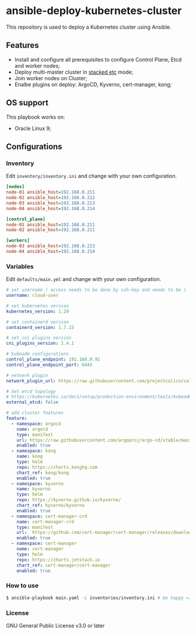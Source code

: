 # ansible-deploy-kubernetes-cluster

This repository is used to deploy a Kubernetes cluster using Ansible.

## Features
 - Install and configure all prerequisites to configure Control Plane, Etcd and worker nodes;
 - Deploy multi-master cluster in <a href='https://kubernetes.io/docs/setup/production-environment/tools/kubeadm/ha-topology/' target='_blank'>stacked etc</a> mode;
 - Join worker nodes on Cluster;
 - Enalbe plugins on deploy: ArgoCD, Kyverno, cert-manager, kong;

## OS support
This playbook works on:
  - Oracle Linux 9;

## Configurations

### Inventory

Edit ```inventory/inventory.ini``` and change with your own configuration.

```ini
[nodes]
node-01 ansible_host=192.168.0.211
node-02 ansible_host=192.168.0.212
node-03 ansible_host=192.168.0.213
node-04 ansible_host=192.168.0.214

[control_plane]
node-01 ansible_host=192.168.0.211
node-02 ansible_host=192.168.0.211

[workers]
node-03 ansible_host=192.168.0.213
node-04 ansible_host=192.168.0.214
```

### Variables

Edit ```defaults/main.yml``` and change with your own configuration.
```yaml
# set username ( access needs to be done by ssh-key and needs to be )
username: cloud-user

# set kubernetes version
kubernetes_version: 1.29

# set containerd version
containerd_version: 1.7.15

# set cni plugins version
cni_plugins_version: 1.4.1

# kubeadm configurations
control_plane_endpoint: 192.168.0.91
control_plane_endpoint_port: 6443

# network plugin
network_plugin_url: https://raw.githubusercontent.com/projectcalico/calico/v3.27.3/manifests/calico.yaml

# Set etcd topology 
# https://kubernetes.io/docs/setup/production-environment/tools/kubeadm/ha-topology/
external_etcd: false

# add cluster features
feature:
  - namespace: argocd
    name: argocd
    type: manifest
    url: https://raw.githubusercontent.com/argoproj/argo-cd/stable/manifests/install.yaml
    enabled: true
  - namespace: kong
    name: kong
    type: helm
    repo: https://charts.konghq.com
    chart_ref: kong/kong
    enabled: true
  - namespace: kyverno
    name: kyverno
    type: helm
    repo: https://kyverno.github.io/kyverno/
    chart_ref: kyverno/kyverno
    enabled: true
  - namespace: cert-manager-crd
    name: cert-manager-crd
    type: manifest
    url:  https://github.com/cert-manager/cert-manager/releases/download/v1.14.4/cert-manager.crds.yaml
    enabled: true
  - namespace: cert-manager
    name: cert-manager
    type: helm
    repo: https://charts.jetstack.io
    chart_ref: cert-manager/cert-manager
    enabled: true

```

### How to use
```bash
$ ansible-playbook main.yaml -i inventories/inventory.ini # be happy =)
```

### License
GNU General Public License v3.0 or later
